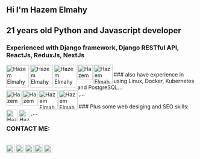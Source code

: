 ## Hi I'm Hazem Elmahy 
## 21 years old Python and Javascript developer

<div> 
    <h3>Experienced with Django framework, Django RESTful API, ReactJs, ReduxJs, NextJs</h3>
    <img align="left" alt="Hazem Elmahy - Facebook" width="60px" src="https://webme.ie/wp-content/uploads/2019/08/How-to-run-a-python-django-app-in-docker.png"/> 
    <img align="left" alt="Hazem Elmahy - Facebook" width="60px" src="https://files.realpython.com/media/djang-rest-framework-logo.37921ea75c09.png"/> 
    <img align="left" alt="Hazem Elmahy - Facebook" width="60px" src="https://quintagroup.com/cms/js/js-image/react.js-logo.png/@@images/a9bf22bd-373a-4fae-a900-c22fd12c87c7.png"/> 
    <img align="left" alt="Hazem Elmahy - Facebook" width="40px" src="https://upload.wikimedia.org/wikipedia/commons/4/49/Redux.png"/> 
    <img align="left" alt="Hazem Elmahy - Facebook" width="50px" src="https://seeklogo.com/images/N/next-js-logo-7929BCD36F-seeklogo.com.png"/> 
    </div>
<br/>
### also have experience in using Linux, Docker, Kubernetes and PostgreSQL...
<div> 
    <img align="left" alt="Hazem Elmahy - Facebook" width="40px" src="https://seeklogo.net/wp-content/uploads/2020/03/Linux-logo.png"/> 
    <img align="left" alt="Hazem Elmahy - Facebook" width="40px" src="https://www.unixmen.com/wp-content/uploads/2017/07/postgresql-logo.png"/> 
    <img align="left" alt="Hazem Elmahy - Facebook" width="50px" src="https://i0.wp.com/www.docker.com/blog/wp-content/uploads/2013/11/homepage-docker-logo.png?fit=300%2C248&ssl=1"/>
    <img align="left" alt="Hazem Elmahy - Facebook" width="50px" src="https://jhooq.com/wp-content/uploads/2019/06/Webinar_K8S101_K8slogo.png"/>,...
</div>
<br/>
### Plus some web desiging and SEO skills:
<div> 
    <img align="left" alt="Hazem Elmahy - Facebook" width="30px" src="https://cdn.freebiesupply.com/logos/thumbs/2x/sass-1-logo.png"/> 
    <img align="left" alt="Hazem Elmahy - Facebook" width="30px" src="https://pluspng.com/img-png/bootstrap-png-bootstrap-512.png"/> ,...
</div>

### CONTACT ME:
<br/>
<a href="https://www.youtube.com/channel/UCOlffIASIE4veM6mFfQw6hw">
  <img align="left" alt="Hazem Elmahy - Youtube" width="22px" src="https://cdn.jsdelivr.net/npm/simple-icons@v3/icons/youtube.svg"/>
</a>
<a href="https://www.linkedin.com/in/hazem-elmahy-4ba3071a1/">
  <img align="left" alt="Hazem Elmahy - LinkedIn" width="22px" src="https://cdn.jsdelivr.net/npm/simple-icons@v3/icons/linkedin.svg"/>
</a>
<a href="https://www.instagram.com/HazemElmahy23/">
  <img align="left" alt="Hazem Elmahy - Instagram" width="22px" src="https://cdn.jsdelivr.net/npm/simple-icons@v3/icons/instagram.svg"/>
</a>
<a href="https://twitter.com/Zomaaa23">
  <img align="left" alt="Hazem Elmahy - Twitter" width="22px" src="https://cdn.jsdelivr.net/npm/simple-icons@v3/icons/twitter.svg"/>
</a>
<a href="https://www.facebook.com/hazemgamal23/">
  <img align="left" alt="Hazem Elmahy - Facebook" width="22px" src="https://cdn.jsdelivr.net/npm/simple-icons@v3/icons/facebook.svg"/>
</a>
<br />
<br />
